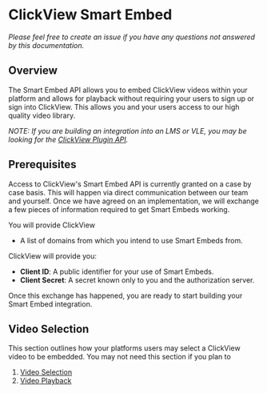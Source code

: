 # ClickView Smart Embed

_Please feel free to create an issue if you have any questions not answered by this documentation._

## Overview
The Smart Embed API allows you to embed ClickView videos within your platform and allows for playback without requiring your users to sign up or sign into ClickView. This allows you and your users access to our high quality video library.

_NOTE: If you are building an integration into an LMS or VLE, you may be looking for the [ClickView Plugin API](https://github.com/clickviewapp/plugin-api)._

## Prerequisites
Access to ClickView's Smart Embed API is currently granted on a case by case basis. This will happen via direct communication between our team and yourself. Once we have agreed on an implementation, we will exchange a few pieces of information required to get Smart Embeds working.

You will provide ClickView
- A list of domains from which you intend to use Smart Embeds from.

ClickView will provide you:
- **Client ID**: A public identifier for your use of Smart Embeds.
- **Client Secret**: A secret known only to you and the authorization server.

Once this exchange has happened, you are ready to start building your Smart Embed integration.

## Video Selection
This section outlines how your platforms users may select a ClickView video to be embedded. You may not need this section if you plan to 

1. [Video Selection](v1.0/video-selection.md)
2. [Video Playback](v1.0/video-playback.md)